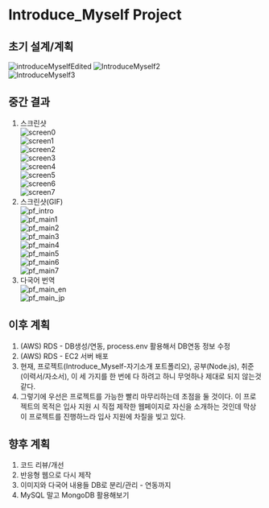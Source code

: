 # Introduce_Myself Project

## 초기 설계/계획  
![introduceMyselfEdited](https://user-images.githubusercontent.com/109140000/236621163-a2dc3e44-183f-43b9-99be-060d634a17ed.png)
![IntroduceMyself2](https://user-images.githubusercontent.com/109140000/233766383-d37e43a5-16fb-41af-8497-1c58845ec8e1.png)  
![IntroduceMyself3](https://user-images.githubusercontent.com/109140000/233766378-bfc8954e-c485-4123-82c9-0a5c5991879d.png)  

## 중간 결과  
1) 스크린샷  
![screen0](https://user-images.githubusercontent.com/109140000/236774751-d1d51880-683b-4c10-bd26-3a45745b0206.png)  
![screen1](https://user-images.githubusercontent.com/109140000/236774759-9dd4bb7f-20e9-4a2a-a881-6bd2d8a1a19f.png)  
![screen2](https://user-images.githubusercontent.com/109140000/236774764-ab4a5cff-0ee6-453b-910c-352918f6aa35.png)  
![screen3](https://user-images.githubusercontent.com/109140000/236774767-3630d902-cec0-4c1b-a767-9aa3d189198e.png)  
![screen4](https://user-images.githubusercontent.com/109140000/236774771-d7753bde-14a0-42f0-aaeb-f958104b5b0e.png)  
![screen5](https://user-images.githubusercontent.com/109140000/236774772-559c1f18-e78d-4d28-a16d-34c7724285a1.png)  
![screen6](https://user-images.githubusercontent.com/109140000/236774774-86893b85-10cb-471b-8ede-c656e4e4d79a.png)  
![screen7](https://user-images.githubusercontent.com/109140000/236774777-d8f46dba-3423-4225-a8b0-2d8921fb1ecc.png)  
2) 스크린샷(GIF)  
![pf_intro](https://user-images.githubusercontent.com/109140000/237062335-9f5f406c-5821-4741-ba4d-5dd207a7d564.gif)  
![pf_main1](https://user-images.githubusercontent.com/109140000/237062353-206c38f9-c65c-436f-93a0-3c6742848a2f.gif)  
![pf_main2](https://user-images.githubusercontent.com/109140000/237062362-e57e1ab3-4a60-4f70-948d-63c382bfbc88.gif)  
![pf_main3](https://user-images.githubusercontent.com/109140000/237062370-af80f8a0-6970-4f22-b5a0-6d78facc1e82.gif)  
![pf_main4](https://user-images.githubusercontent.com/109140000/237062376-c7fb134c-e991-410d-9a4e-664637e99b52.gif)  
![pf_main5](https://user-images.githubusercontent.com/109140000/237062389-5891731e-5ec5-4382-8182-92a78ed5de62.gif)  
![pf_main6](https://user-images.githubusercontent.com/109140000/237062398-de31a269-1b21-4267-a151-059309bb68e9.gif)  
![pf_main7](https://user-images.githubusercontent.com/109140000/237062411-513386ba-8c8d-47ed-9492-a528f9879343.gif)  
3) 다국어 번역  
![pf_main_en](https://user-images.githubusercontent.com/109140000/237062348-137bd8dd-a34a-41d2-9e3a-71d1e6105b49.png)  
![pf_main_jp](https://user-images.githubusercontent.com/109140000/237062351-23940880-de42-42ef-9ca2-5668b0e6477b.png)  
## 이후 계획
1) (AWS) RDS - DB생성/연동, process.env 활용해서 DB연동 정보 수정  
2) (AWS) RDS - EC2 서버 배포  
3) 현재, 프로젝트(Introduce_Myself-자기소개 포트폴리오), 공부(Node.js), 취준(이력서/자소서), 이 세 가지를 한 번에 다 하려고 하니 무엇하나 제대로 되지 않는것 같다.  
4) 그렇기에 우선은 프로젝트를 가능한 빨리 마무리하는데 초점을 둘 것이다. 이 프로젝트의 목적은 입사 지원 시 직접 제작한 웹페이지로 자신을 소개하는 것인데 막상 이 프로젝트를 진행하느라 입사 지원에 차질을 빚고 있다.  

## 향후 계획
1) 코드 리뷰/개선   
2) 반응형 웹으로 다시 제작  
3) 이미지와 다국어 내용들 DB로 분리/관리 - 연동까지  
4) MySQL 말고 MongoDB 활용해보기  
